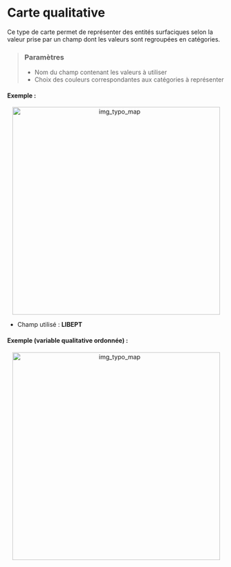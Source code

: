 # Carte qualitative

Ce type de carte permet de représenter des entités surfaciques selon la valeur prise par un champ dont les valeurs sont regroupées en catégories.

> ### Paramètres
> * Nom du champ contenant les valeurs à utiliser
> * Choix des couleurs correspondantes aux catégories à représenter

#### Exemple :

<p style="text-align: center;">
<img src="img/typo.png" alt="img_typo_map" style="width: 480px;"/>
</p>

- Champ utilisé : **LIBEPT**  


#### Exemple (variable qualitative ordonnée) :

<p style="text-align: center;">
<img src="img/typo2.png" alt="img_typo_map" style="width: 480px;"/>
</p>
